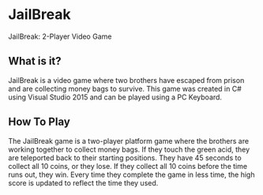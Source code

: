 # JailBreak
JailBreak: 2-Player Video Game

## What is it?
JailBreak is a video game where two brothers have escaped from prison and are collecting money bags to survive. This game was created in C# using Visual Studio 2015 and can be played using a PC Keyboard.

## How To Play
The JailBreak game is a two-player platform game where the brothers are working together to collect money bags. If they touch the green acid, they are teleported back to their starting positions. They have 45 seconds to collect all 10 coins, or they lose. If they collect all 10 coins before the time runs out, they win. Every time they complete the game in less time, the high score is updated to reflect the time they used.

